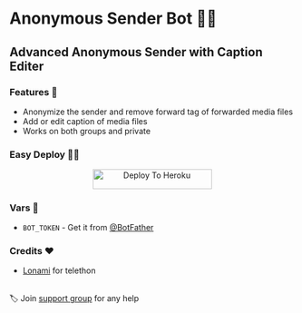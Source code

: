 # Anonymous Sender Bot 👨‍💻

## Advanced Anonymous Sender with Caption Editer

### Features 🧐

- Anonymize the sender and remove forward tag of forwarded media files
- Add or edit caption of media files
- Works on both groups and private

### Easy Deploy 🏃‍♂

<p align="center"><a href="https://heroku.com/deploy?template=https://github.com/ImJanindu/AnonymousSenderBot"> <img src="https://img.shields.io/badge/Deploy%20To%20Heroku-blueviolet?style=for-the-badge&logo=heroku" width="210" height="34.45" alt="Deploy To Heroku"/></a></p>

### Vars 📙

- `BOT_TOKEN` - Get it from [@BotFather](https://t.me/BotFather)

### Credits ❤

- [Lonami](https://github.com/LonamiWebs/Telethon) for telethon

<br>🏷 Join [support group](https://t.me/InfinityBots_Support) for any help
